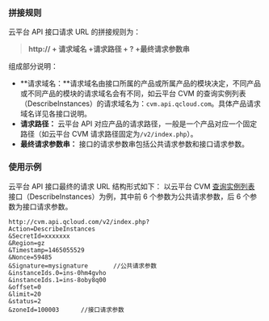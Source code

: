 ### 拼接规则
云平台 API 接口请求 URL 的拼接规则为：
> **http:// + 请求域名 +请求路径 + ? +最终请求参数串**

组成部分说明：
-  **请求域名：**请求域名由接口所属的产品或所属产品的模块决定，不同产品或不同产品的模块的请求域名会有不同，如云平台 CVM 的查询实例列表（DescribeInstances）的请求域名为：`cvm.api.qcloud.com`。具体产品请求域名详见各接口说明。
-  **请求路径：** 云平台 API 对应产品的请求路径，一般是一个产品对应一个固定路径（如云平台 CVM 请求路径固定为`/v2/index.php`）。
- **最终请求参数串：** 接口的请求参数串包括公共请求参数和接口请求参数。

### 使用示例
云平台 API 接口最终的请求 URL 结构形式如下：
以云平台 CVM [查询实例列表](/doc/api/229/831) 接口（DescribeInstances）为例，其中前 6 个参数为公共请求参数，后 6 个参数为接口请求参数。

```
http://cvm.api.qcloud.com/v2/index.php?
Action=DescribeInstances
&SecretId=xxxxxxx
&Region=gz
&Timestamp=1465055529
&Nonce=59485
&Signature=mysignature       //公共请求参数
&instanceIds.0=ins-0hm4gvho
&instanceIds.1=ins-8oby8q00
&offset=0
&limit=20
&status=2
&zoneId=100003      //接口请求参数
```
